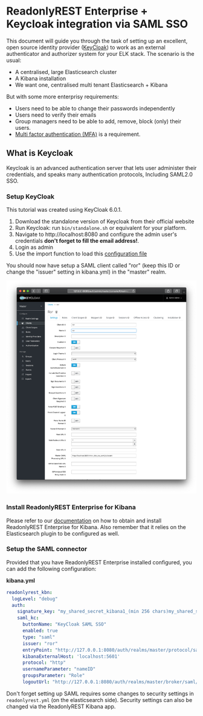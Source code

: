 # ReadonlyREST Enterprise + Keycloak integration via SAML SSO

This document will guide you through the task of setting up an excellent, open source  identity provider ([KeyCloak](https://www.keycloak.org)) to work as an external authenticator and authorizer system for your ELK stack.
The scenario is the usual:

* A centralised, large Elasticsearch cluster
* A Kibana installation
* We want one, centralised multi tenant Elasticsearch + Kibana 

But with some more enterprisy requirements:

* Users need to be able to change their passwords independently
* Users need to verify their emails
* Group managers need to be able to add, remove, block (only) their users.
* [Multi factor authentication (MFA)](https://www.keycloak.org/docs/3.2/server_admin/topics/authentication/otp-policies.html) is a requirement.


## What is Keycloak

Keycloak is an advanced authentication server that lets user administer their credentials, and speaks many authentication protocols, Including SAML2.0 SSO.


### Setup KeyCloak
This tutorial was created using KeyCloak 6.0.1. 

1. Download the standalone version of Keycloak from their official website
2. Run Keycloak: run `bin/standalone.sh` or equivalent for your platform.
3. Navigate to http://localhost:8080 and configure the admin user's credentials **don't forget to fill the email address!**.
4. Login as admin
5. Use the import function to load this [configuration file](keycloak_601_ror_SAML.json)

You should now have setup a SAML client called "ror" (keep this ID or change the "issuer" setting in kibana.yml) in the "master" realm.

![keycloak_screenshot](keycloak_saml_client_ror.png)

### Install ReadonlyREST Enterprise for Kibana

Please refer to our [documentation](https://github.com/beshu-tech/readonlyrest-docs/blob/master/kibana.md) on how to obtain and install ReadonlyREST Enterprise for Kibana. 
Also remember that it relies on the Elasticsearch plugin to be configured as well.


### Setup the SAML connector 
Provided that you have ReadonlyREST Enterprise installed configured, you can add the following configuration:

**kibana.yml**
```yml
readonlyrest_kbn:
  logLevel: "debug"
  auth:
    signature_key: "my_shared_secret_kibana1_(min 256 chars)my_shared_secret_kibana1_(min 256 chars)my_shared_secret_kibana1_(min 256 chars)my_shared_secret_kibana1_(min 256 chars)" # <- use environmental variables for better security!
    saml_kc:
      buttonName: "KeyCloak SAML SSO"
      enabled: true
      type: "saml"
      issuer: "ror"
      entryPoint: "http://127.0.0.1:8080/auth/realms/master/protocol/saml"
      kibanaExternalHost: 'localhost:5601' 
      protocol: "http"
      usernameParameter: "nameID"
      groupsParameter: "Role"
      logoutUrl: "http://127.0.0.1:8080/auth/realms/master/broker/saml/endpoint"
 ```
 
 Don't forget setting up SAML requires some changes to security settings in `readonlyrest.yml` (on the elasticsearch side). Security settings can also be changed via the ReadonlyREST Kibana app.
 
 
